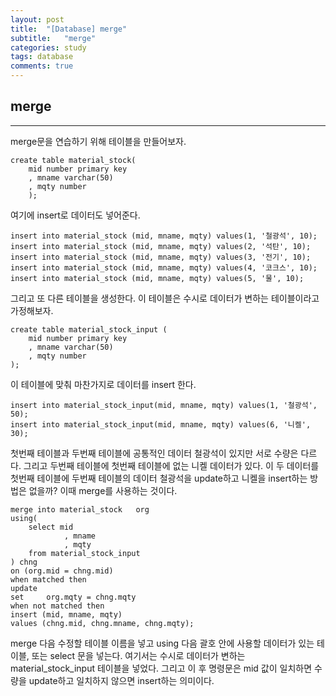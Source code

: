 ```yaml
---
layout: post
title:  "[Database] merge"
subtitle:   "merge"
categories: study
tags: database
comments: true
---
```



## merge
---
merge문을 연습하기 위해 테이블을 만들어보자.

```
create table material_stock(
    mid number primary key
    , mname varchar(50)
    , mqty number
    );
```
여기에 insert로 데이터도 넣어준다.

```
insert into material_stock (mid, mname, mqty) values(1, '철광석', 10);
insert into material_stock (mid, mname, mqty) values(2, '석탄', 10);
insert into material_stock (mid, mname, mqty) values(3, '전기', 10);
insert into material_stock (mid, mname, mqty) values(4, '코크스', 10);
insert into material_stock (mid, mname, mqty) values(5, '물', 10);
```

그리고 또 다른 테이블을 생성한다. 이 테이블은 수시로 데이터가 변하는 테이블이라고 가정해보자.
```
create table material_stock_input (
    mid number primary key
    , mname varchar(50)
    , mqty number
);
```
이 테이블에 맞춰 마찬가지로 데이터를 insert 한다.
```
insert into material_stock_input(mid, mname, mqty) values(1, '철광석', 50);
insert into material_stock_input(mid, mname, mqty) values(6, '니켈', 30);
```
첫번째 테이블과 두번째 테이블에 공통적인 데이터 철광석이 있지만 서로 수량은 다르다. 그리고 두번째 테이블에 첫번째 테이블에 없는 니켈 데이터가 있다. 이 두 데이터를 첫번째 테이블에 두번째 테이블의 데이터 철광석을 update하고 니켈을 insert하는 방법은 없을까? 이때 merge를 사용하는 것이다.

```
merge into material_stock   org
using(
    select mid
            , mname
            , mqty
    from material_stock_input
) chng
on (org.mid = chng.mid)
when matched then
update
set     org.mqty = chng.mqty
when not matched then
insert (mid, mname, mqty)
values (chng.mid, chng.mname, chng.mqty);
```
merge 다음 수정할 테이블 이름을 넣고 using 다음 괄호 안에 사용할 데이터가 있는 테이블, 또는 select 문을 넣는다. 여기서는 수시로 데이터가 변하는 material_stock_input 테이블을 넣었다. 그리고 이 후 명령문은 mid 값이 일치하면 수량을 update하고 일치하지 않으면 insert하는 의미이다.